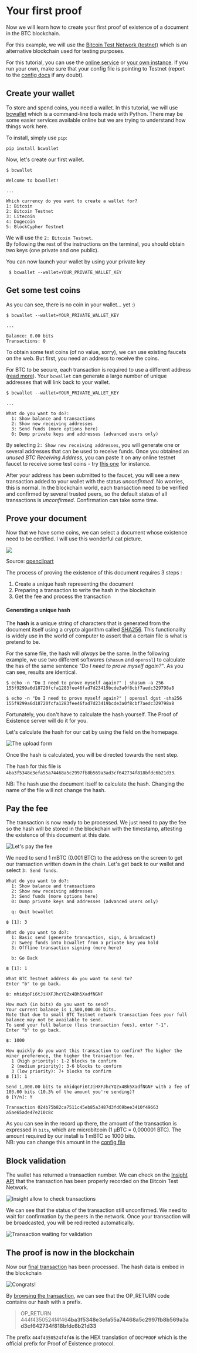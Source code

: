 # Your first proof

Now we will learn how to create your first proof of existence of a document in the BTC blockchain.

For this example, we will use the [Bitcoin Test Network (testnet)](https://en.bitcoin.it/wiki/Testnet) which is an alternative blockchain used for testing purposes.

For this tutorial, you can use the [online service](http://proofofexistence.com) or [your own instance](./get-started). If you run your own, make sure that your config file is pointing to Testnet (report to the [config docs](./config) if any doubt).



## Create your wallet

To store and spend coins, you need a wallet. In this tutorial, we will use [bcwallet](https://github.com/blockcypher/bcwallet) which is a command-line tools made with Python. There may be some easier services available online but we are trying to understand how things work here.

To install, simply use `pip`:

    pip install bcwallet


Now, let's create our first wallet.

```
$ bcwallet

Welcome to bcwallet!

...

Which currency do you want to create a wallet for?
1: Bitcoin
2: Bitcoin Testnet
3: Litecoin
4: Dogecoin
5: BlockCypher Testnet
```

We will use the `2: Bitcoin Testnet`.  
By following the rest of the instructions on the terminal, you should obtain two keys (one private and one public).

You can now launch your wallet by using your private key

     $ bcwallet --wallet=YOUR_PRIVATE_WALLET_KEY


## Get some test coins

As you can see, there is no coin in your wallet... yet :)

```
$ bcwallet --wallet=YOUR_PRIVATE_WALLET_KEY

...

Balance: 0.00 bits
Transactions: 0

```

To obtain some test coins (of no value, sorry), we can use existing faucets on the web. But first, you need an address to receive the coins.

For BTC to be secure, each transaction is required to use a different address ([read more](https://en.bitcoin.it/wiki/Address_reuse)). Your `bcwallet` can generate a large number of unique addresses that will link back to your wallet.


```
$ bcwallet --wallet=YOUR_PRIVATE_WALLET_KEY

...

What do you want to do?:
  1: Show balance and transactions
  2: Show new receiving addresses
  3: Send funds (more options here)
  0: Dump private keys and addresses (advanced users only)
```

By selecting `2: Show new receiving addresses`, you will generate one or several addresses that can be used to receive funds. Once you obtained an *unused BTC Receiving Address*, you can paste it on any online testnet faucet to receive some test coins - try [this one](https://testnet.manu.backend.hamburg/faucet) for instance.

After your address has been submitted to the faucet, you will see a new transaction added to your wallet with the status *unconfirmed*. No worries, this is normal. In the blockchain world, each transaction need to be verified and confirmed by several trusted peers, so the default status of all transactions is *unconfirmed*. Confirmation can take some time.

## Prove your document

Now that we have some coins, we can select a document whose existence need to be certified. I will use this wonderful cat picture.

![](/img/happycat-800px.png)

Source: [openclipart](https://openclipart.org/detail/177488/happy-cat-on-warm-oven)

The process of proving the existence of this document requires 3 steps :

1. Create a unique hash representing the document
2. Preparing a transaction to write the hash in the blockchain
3. Get the fee and process the transaction


#### Generating a unique hash

The **hash** is a unique string of characters that is generated from the document itself using a crypto algorithm called [SHA256](https://en.wikipedia.org/wiki/SHA-2). This functionality is widely use in the world of computer to assert that a certain file is what is pretend to be.

For the same file, the hash will *always* be the same. In the following example, we use two different softwares (`shasum` and `openssl`) to calculate the has of the same sentence *"Do I need to prove myself again?"*. As you can see, results are identical.

    $ echo -n "Do I need to prove myself again?" | shasum -a 256
    155f9299a6d18720fcfa1283fee46fad7d23419bcde3a0f8cbf7aedc329798a8

    $ echo -n "Do I need to prove myself again?" | openssl dgst -sha256
    155f9299a6d18720fcfa1283fee46fad7d23419bcde3a0f8cbf7aedc329798a8


Fortunately, you don't have to calculate the hash yourself. The Proof of Existence server will do it for you.

Let's calculate the hash for our cat by using the field on the homepage.

![The upload form](img/screenshot-upload.png)

Once the hash is calculated, you will be directed towards the next step.

The hash for this file is `4ba3f5348e3efa55a74468a5c2997fb8b569a3ad3cf642734f818bfdc6b21d33`.

NB: The hash use the document itself to calculate the hash. Changing the name of the file will not change the hash.

## Pay the fee

The transaction is now ready to be processed. We just need to pay the fee so the hash will be stored in the blockchain with the timestamp, attesting the existence of this document at this date.

![Let's pay the fee](img/screenshot-fee.png)

We need to send 1 mBTC (0.001 BTC) to the address on the screen to get our transaction written down in the chain. Let's get back to our wallet and select `3: Send funds`.

```
What do you want to do?:
  1: Show balance and transactions
  2: Show new receiving addresses
  3: Send funds (more options here)
  0: Dump private keys and addresses (advanced users only)

  q: Quit bcwallet

฿ [1]: 3

What do you want to do?:
  1: Basic send (generate transaction, sign, & broadcast)
  2: Sweep funds into bcwallet from a private key you hold
  3: Offline transaction signing (more here)

  b: Go Back

฿ [1]: 1

What BTC Testnet address do you want to send to?
Enter "b" to go back.

฿: mhidqoFi6tJiHXFJhcYQZx4Bh5XadfNGNF

How much (in bits) do you want to send?
Your current balance is 1,500,000.00 bits.
Note that due to small BTC Testnet network transaction fees your full balance may not be available to send.
To send your full balance (less transaction fees), enter "-1".
Enter "b" to go back.

฿: 1000

How quickly do you want this transaction to confirm? The higher the miner preference, the higher the transaction fee.
  1 (high priority): 1-2 blocks to confirm
  2 (medium priority): 3-6 blocks to confirm
  3 (low priority): 7+ blocks to confirm
฿ [1]: 1

Send 1,000.00 bits to mhidqoFi6tJiHXFJhcYQZx4Bh5XadfNGNF with a fee of 103.00 bits (10.3% of the amount you're sending)?
฿ [Y/n]: Y

Transaction 024b75b82ca7511c45eb85a3487d3fd69bee3410f49663 a5ae65ade47e210c8c
```

As you can see in the record up there, the amount of the transaction is expressed in `bits`, which are microbitcoin (1 µBTC = 0,000001 BTC). The amount required by our install is 1 mBTC so 1000 bits.  
NB: you can change this amount in the [config file](./config)

## Block validation

The wallet has returned a transaction number. We can check on the  [Insight API](https://test-insight.proofofexistence.com/#/tx/024b75b82ca7511c45eb85a3487d3fd69bee3410f49663a5ae65ade47e210c8c) that the transaction has been properly recorded on the Bitcoin Test Network.

![Insight allow to check transactions](img/screenshot-insight.png)

We can see that the status of the transaction still unconfirmed. We need to wait for confirmation by the peers in the network. Once your transaction will be broadcasted, you will be redirected automatically.

![Transaction waiting for validation](img/screenshot-transaction.png)

## The proof is now in the blockchain

Now our [final transaction](https://test-insight.bitpay.com/tx/76ff99d375fa58e1a5cf575660c4adb0aca650c16ac10038480026733746d0e3) has been processed. The hash data is embed in the blockchain

![Congrats! ](img/screenshot-congrats.png)

By [browsing the transaction](https://www.blocktrail.com/tBTC/tx/76ff99d375fa58e1a5cf575660c4adb0aca650c16ac10038480026733746d0e3#tx_messages), we can see that the OP_RETURN code contains our hash with a prefix.

> OP_RETURN
> 444f4350524f4f46**4ba3f5348e3efa55a74468a5c2997fb8b569a3ad3cf642734f818bfdc6b21d33**

The prefix `444f4350524f4f46` is the HEX translation of `DOCPROOF` which is the official prefix for Proof of Existence protocol.
